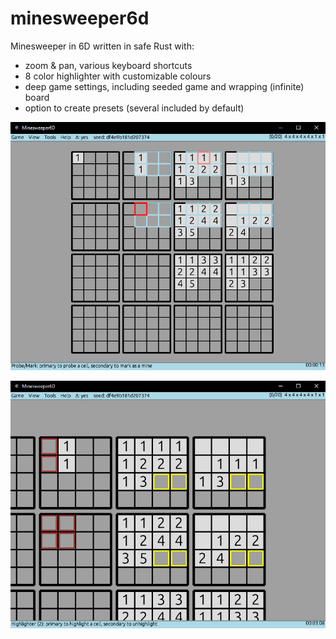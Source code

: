 # minesweeper6d
Minesweeper in 6D written in safe Rust with:
- zoom & pan, various keyboard shortcuts
- 8 color highlighter with customizable colours
- deep game settings, including seeded game and wrapping (infinite) board
- option to create presets (several included by default)

![image](screenshots/screenshot01.png)

![image](screenshots/screenshot02.png)
